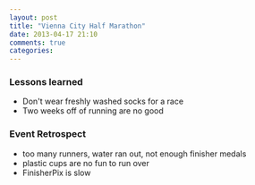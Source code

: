 ```yaml
---
layout: post
title: "Vienna City Half Marathon"
date: 2013-04-17 21:10
comments: true
categories: 
---
```

### Lessons learned ###
* Don't wear freshly washed socks for a race
* Two weeks off of running are no good

### Event Retrospect ###
* too many runners, water ran out, not enough finisher medals
* plastic cups are no fun to run over
* FinisherPix is slow
